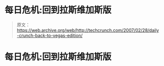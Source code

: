 # 每日危机:回到拉斯维加斯版

> 原文：<https://web.archive.org/web/http://techcrunch.com/2007/02/28/daily-crunch-back-to-vegas-edition/>

# 每日危机:回到拉斯维加斯版